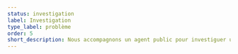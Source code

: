 ```yaml
---
status: investigation
label: Investigation
type_label: problème
order: 5
short_description: Nous accompagnons un agent public pour investiguer un irritant ou un problème de politique publique
---
```

